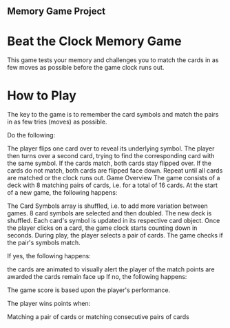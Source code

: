 ## Memory Game Project

# Beat the Clock Memory Game
This game tests your memory and challenges you to match the cards in as few moves as possible before the game clock runs out.



# How to Play


The key to the game is to remember the card symbols and match the pairs in as few tries (moves) as possible.

Do the following:

The player flips one card over to reveal its underlying symbol.
The player then turns over a second card, trying to find the corresponding card with the same symbol.
If the cards match, both cards stay flipped over.
If the cards do not match, both cards are flipped face down.
Repeat until all cards are matched or the clock runs out.
Game Overview
The game consists of a deck with 8 matching pairs of cards, i.e. for a total of 16 cards. At the start of a new game, the following happens:

The Card Symbols array is shuffled, i.e. to add more variation between games.
8 card symbols are selected and then doubled.
The new deck is shuffled.
Each card's symbol is updated in its respective card object.
Once the player clicks on a card, the game clock starts counting down in seconds. During play, the player selects a pair of cards. The game checks if the pair's symbols match.

If yes, the following happens:

the cards are animated to visually alert the player of the match
points are awarded
the cards remain face up
If no, the following happens:


The game score is based upon the player's performance. 

The player wins points when:

Matching a pair of cards or matching consecutive pairs of cards


